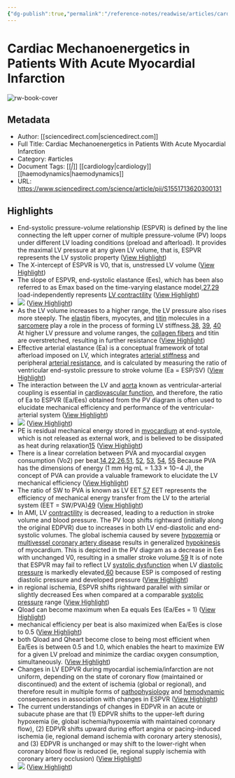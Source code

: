 ```yaml
---
{"dg-publish":true,"permalink":"/reference-notes/readwise/articles/cardiac-mechanoenergetics-in-patients-with-acute-myocardial-infarction/"}
---
```


# Cardiac Mechanoenergetics in Patients With Acute Myocardial Infarction

![rw-book-cover](https://ars.els-cdn.com/content/image/1-s2.0-S1551713620X00031-cov150h.gif)

## Metadata
- Author: [[sciencedirect.com\|sciencedirect.com]]
- Full Title: Cardiac Mechanoenergetics in Patients With Acute Myocardial Infarction
- Category: #articles
- Document Tags: [[*\|*]] [[cardiology\|cardiology]] [[haemodynamics\|haemodynamics]] 
- URL: https://www.sciencedirect.com/science/article/pii/S1551713620300131

## Highlights
- End-systolic pressure-volume relationship (ESPVR) is defined by the line connecting the left upper corner of multiple pressure-volume (PV) loops under different LV loading conditions (preload and afterload). It provides the maximal LV pressure at any given LV volume, that is, ESPVR represents the LV systolic property ([View Highlight](https://read.readwise.io/read/01h78jnmzs595kwrskjs27t89v))
- The X-intercept of ESPVR is V0, that is, unstressed LV volume ([View Highlight](https://read.readwise.io/read/01h78jmmjaaqpv294d8sa7qsa1))
- The slope of ESPVR, end-systolic elastance (Ees), which has been also referred to as Emax based on the time-varying elastance model,[27](https://www.sciencedirect.com/science/article/pii/S1551713620300131#bib27),[29](https://www.sciencedirect.com/science/article/pii/S1551713620300131#bib29) load-independently represents [LV contractility](https://www.sciencedirect.com/topics/medicine-and-dentistry/heart-left-ventricle-contractility) ([View Highlight](https://read.readwise.io/read/01h78jq4nrnv4hthjd1v00a50f))
- ![](https://ars.els-cdn.com/content/image/1-s2.0-S1551713620300131-gr1.jpg) ([View Highlight](https://read.readwise.io/read/01h78k700j2ywey3es1sdtvk9h))
- As the LV volume increases to a higher range, the LV pressure also rises more steeply. The [elastin](https://www.sciencedirect.com/topics/medicine-and-dentistry/elastin) fibers, myocytes, and [titin](https://www.sciencedirect.com/topics/medicine-and-dentistry/titin) molecules in a [sarcomere](https://www.sciencedirect.com/topics/medicine-and-dentistry/sarcomere) play a role in the process of forming LV stiffness.[38](https://www.sciencedirect.com/science/article/pii/S1551713620300131#bib38), [39](https://www.sciencedirect.com/science/article/pii/S1551713620300131#bib39), [40](https://www.sciencedirect.com/science/article/pii/S1551713620300131#bib40) At higher LV pressure and volume ranges, the [collagen fibers](https://www.sciencedirect.com/topics/medicine-and-dentistry/collagen-fiber) and titin are overstretched, resulting in further resistance ([View Highlight](https://read.readwise.io/read/01h78k4n9jcbes28k1vg8cdjas))
- Effective arterial elastance (Ea) is a conceptual framework of total afterload imposed on LV, which integrates [arterial stiffness](https://www.sciencedirect.com/topics/medicine-and-dentistry/arterial-stiffness) and peripheral [arterial resistance](https://www.sciencedirect.com/topics/medicine-and-dentistry/artery-resistance), and is calculated by measuring the ratio of ventricular end-systolic pressure to stroke volume (Ea = ESP/SV) ([View Highlight](https://read.readwise.io/read/01h78k5zy6jnc88ezgz4hs1ks7))
- The interaction between the LV and [aorta](https://www.sciencedirect.com/topics/medicine-and-dentistry/aorta) known as ventricular-arterial coupling is essential in [cardiovascular function](https://www.sciencedirect.com/topics/medicine-and-dentistry/cardiovascular-physiology), and therefore, the ratio of Ea to ESPVR (Ea/Ees) obtained from the PV diagram is often used to elucidate mechanical efficiency and performance of the ventricular-arterial system ([View Highlight](https://read.readwise.io/read/01h78k6p46h6d6kczdt11wt1bn))
- ![](https://ars.els-cdn.com/content/image/1-s2.0-S1551713620300131-gr2.jpg) ([View Highlight](https://read.readwise.io/read/01h78k7aea1cszdf4b4szzc6dd))
- PE is residual mechanical energy stored in [myocardium](https://www.sciencedirect.com/topics/medicine-and-dentistry/myocardium) at end-systole, which is not released as external work, and is believed to be dissipated as heat during relaxation[15](https://www.sciencedirect.com/science/article/pii/S1551713620300131#bib15) ([View Highlight](https://read.readwise.io/read/01h78m518awvxvx4b9p15a6tqp))
- There is a linear correlation between PVA and myocardial oxygen consumption (Vo2) per beat.[14](https://www.sciencedirect.com/science/article/pii/S1551713620300131#bib14),[22](https://www.sciencedirect.com/science/article/pii/S1551713620300131#bib22),[26](https://www.sciencedirect.com/science/article/pii/S1551713620300131#bib26),[51](https://www.sciencedirect.com/science/article/pii/S1551713620300131#bib51), [52](https://www.sciencedirect.com/science/article/pii/S1551713620300131#bib52), [53](https://www.sciencedirect.com/science/article/pii/S1551713620300131#bib53), [54](https://www.sciencedirect.com/science/article/pii/S1551713620300131#bib54), [55](https://www.sciencedirect.com/science/article/pii/S1551713620300131#bib55) Because PVA has the dimensions of energy (1 mm Hg·mL = 1.33 × 10−4 J), the concept of PVA can provide a valuable framework to elucidate the LV mechanical efficiency ([View Highlight](https://read.readwise.io/read/01h78m68aeg3cjgqwx674pmb5w))
- The ratio of SW to PVA is known as LV EET.[57](https://www.sciencedirect.com/science/article/pii/S1551713620300131#bib57) EET represents the efficiency of mechanical energy transfer from the LV to the arterial system (EET = SW/PVA)[49](https://www.sciencedirect.com/science/article/pii/S1551713620300131#bib49) ([View Highlight](https://read.readwise.io/read/01h78m6zs70yvgmcycvn6yce8q))
- In AMI, LV [contractility](https://www.sciencedirect.com/topics/medicine-and-dentistry/muscle-contractility) is decreased, leading to a reduction in stroke volume and blood pressure. The PV loop shifts rightward (initially along the original EDPVR) due to increases in both LV end-diastolic and end-systolic volumes. The global ischemia caused by severe [hypoxemia](https://www.sciencedirect.com/topics/medicine-and-dentistry/hypoxemia) or [multivessel coronary artery disease](https://www.sciencedirect.com/topics/medicine-and-dentistry/coronary-artery-disease) results in generalized [hypokinesis](https://www.sciencedirect.com/topics/medicine-and-dentistry/hypokinesia) of myocardium. This is depicted in the PV diagram as a decrease in Ees with unchanged V0, resulting in a smaller stroke volume.[59](https://www.sciencedirect.com/science/article/pii/S1551713620300131#bib59) It is of note that ESPVR may fail to reflect LV [systolic dysfunction](https://www.sciencedirect.com/topics/medicine-and-dentistry/systolic-dysfunction) when LV [diastolic pressure](https://www.sciencedirect.com/topics/medicine-and-dentistry/diastolic-blood-pressure) is markedly elevated,[60](https://www.sciencedirect.com/science/article/pii/S1551713620300131#bib60) because ESP is composed of resting diastolic pressure and developed pressure ([View Highlight](https://read.readwise.io/read/01h78mcc8m50t7w4qbb9trwwgv))
- in regional ischemia, ESPVR shifts rightward parallel with similar or slightly decreased Ees when compared at a comparable [systolic pressure](https://www.sciencedirect.com/topics/medicine-and-dentistry/systolic-blood-pressure) range ([View Highlight](https://read.readwise.io/read/01h78mfd2kt4nbbfj2wqckmk0p))
- Qload can become maximum when Ea equals Ees (Ea/Ees = 1) ([View Highlight](https://read.readwise.io/read/01h78pbb01vrcxqj46zff39k9d))
- mechanical efficiency per beat is also maximized when Ea/Ees is close to 0.5 ([View Highlight](https://read.readwise.io/read/01h78pd3237c9eqbgvbgd8q51z))
- both Qload and Qheart become close to being most efficient when Ea/Ees is between 0.5 and 1.0, which enables the heart to maximize EW for a given LV preload and minimize the cardiac oxygen consumption, simultaneously. ([View Highlight](https://read.readwise.io/read/01h78p9805mmwfa2mksd6s2wyr))
- Changes in LV EDPVR during myocardial ischemia/infarction are not uniform, depending on the state of coronary flow (maintained or discontinued) and the extent of ischemia (global or regional), and therefore result in multiple forms of [pathophysiology](https://www.sciencedirect.com/topics/medicine-and-dentistry/pathophysiology) and [hemodynamic](https://www.sciencedirect.com/topics/medicine-and-dentistry/hemodynamic) consequences in association with changes in ESPVR ([View Highlight](https://read.readwise.io/read/01h78ph3f8mh30jfxn6ng5q8x9))
- The current understandings of changes in EDPVR in an acute or subacute phase are that (1) EDPVR shifts to the upper-left during hypoxemia (ie, global ischemia/hypoxemia with maintained coronary flow), (2) EDPVR shifts upward during effort angina or pacing-induced ischemia (ie, regional demand ischemia with coronary artery stenosis), and (3) EDPVR is unchanged or may shift to the lower-right when coronary blood flow is reduced (ie, regional supply ischemia with coronary artery occlusion) ([View Highlight](https://read.readwise.io/read/01h78qafm0kng2h44xxpbwcbgy))
- ![](https://ars.els-cdn.com/content/image/1-s2.0-S1551713620300131-gr3.jpg) ([View Highlight](https://read.readwise.io/read/01h78qe20ctvwqds4z9njzdywd))
